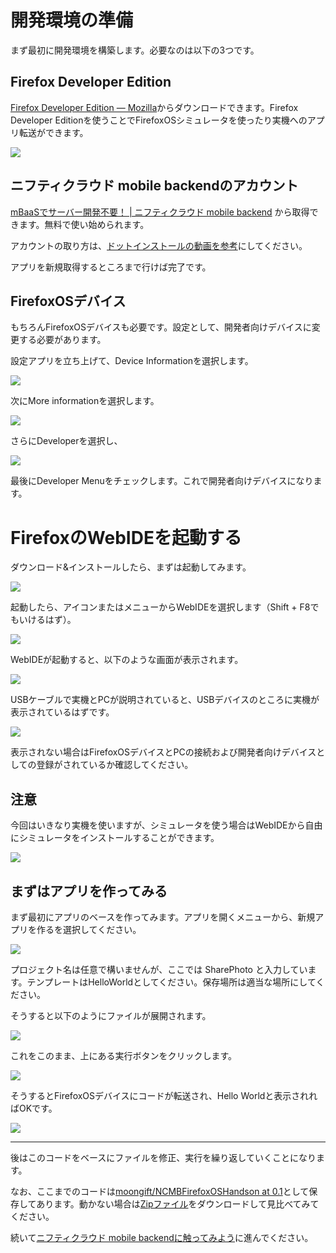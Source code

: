 # 開発環境の準備

まず最初に開発環境を構築します。必要なのは以下の3つです。

## Firefox Developer Edition

[Firefox Developer Edition — Mozilla](https://www.mozilla.org/ja/firefox/developer/)からダウンロードできます。Firefox Developer Editionを使うことでFirefoxOSシミュレータを使ったり実機へのアプリ転送ができます。

![](images/firefox-developer-edition-website.png)

## ニフティクラウド mobile backendのアカウント

[mBaaSでサーバー開発不要！ | ニフティクラウド mobile backend](http://mb.cloud.nifty.com/) から取得できます。無料で使い始められます。

アカウントの取り方は、[ドットインストールの動画を参考](http://dotinstall.com/lessons/basic_ncmb/33302)にしてください。

アプリを新規取得するところまで行けば完了です。

## FirefoxOSデバイス

もちろんFirefoxOSデバイスも必要です。設定として、開発者向けデバイスに変更する必要があります。

設定アプリを立ち上げて、Device Informationを選択します。

![](images/firefoxos-setting.png)

次にMore informationを選択します。

![](images/firefoxos-device-information.png)

さらにDeveloperを選択し、

![](images/firefoxos-more-information.png)

最後にDeveloper Menuをチェックします。これで開発者向けデバイスになります。

# FirefoxのWebIDEを起動する

ダウンロード&インストールしたら、まずは起動してみます。

![](images/firefox-developer-edition.png)

起動したら、アイコンまたはメニューからWebIDEを選択します（Shift + F8でもいけるはず）。

![](images/launch-webide.png)

 WebIDEが起動すると、以下のような画面が表示されます。
 
![](images/webide.png)

USBケーブルで実機とPCが説明されていると、USBデバイスのところに実機が表示されているはずです。

![](images/webide-devices.png)

表示されない場合はFirefoxOSデバイスとPCの接続および開発者向けデバイスとしての登録がされているか確認してください。

## 注意

今回はいきなり実機を使いますが、シミュレータを使う場合はWebIDEから自由にシミュレータをインストールすることができます。

![](images/webide-install-simulator.png)

## まずはアプリを作ってみる

まず最初にアプリのベースを作ってみます。アプリを開くメニューから、新規アプリを作るを選択してください。

![](images/new-app.png)

プロジェクト名は任意で構いませんが、ここでは SharePhoto と入力しています。テンプレートはHelloWorldとしてください。保存場所は適当な場所にしてください。

そうすると以下のようにファイルが展開されます。

![](images/new-app-files.png)

これをこのまま、上にある実行ボタンをクリックします。

![](images/run-app.png)

そうするとFirefoxOSデバイスにコードが転送され、Hello Worldと表示されればOKです。

![](images/hello-world-first.png)

----

後はこのコードをベースにファイルを修正、実行を繰り返していくことになります。

なお、ここまでのコードは[moongift/NCMBFirefoxOSHandson at 0.1](https://github.com/moongift/NCMBFirefoxOSHandson/tree/0.1)として保存してあります。動かない場合は[Zipファイル](https://github.com/moongift/NCMBFirefoxOSHandson/archive/0.1.zip)をダウンロードして見比べてみてください。

続いて[ニフティクラウド mobile backendに触ってみよう](02.md)に進んでください。

